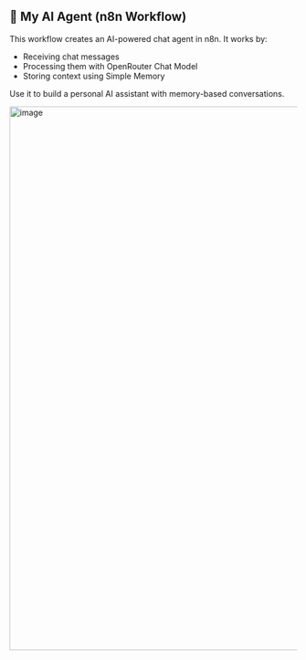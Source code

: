 ## 🤖 My AI Agent (n8n Workflow)

This workflow creates an AI-powered chat agent in n8n.
It works by:

- Receiving chat messages
- Processing them with OpenRouter Chat Model
- Storing context using Simple Memory

Use it to build a personal AI assistant with memory-based conversations.

<img width="1920" height="953" alt="image" src="https://github.com/user-attachments/assets/8e8917c3-0f59-4baf-bb79-c90502cecc6f" />
